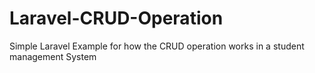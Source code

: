 # Laravel-CRUD-Operation
Simple Laravel Example for how the CRUD operation works in a student management System
